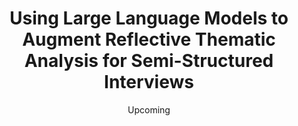 ---
title: "Using Large Language Models to Augment Reflective Thematic Analysis for Semi-Structured Interviews"
collection: research
type: "Research"
venue: "National Conference on Undergraduate Research 2024"
date: Upcoming
location: "Long Beach, California"
---